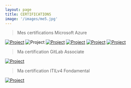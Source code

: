 ```yaml
---
layout: page
title: CERTIFICATIONS
image: '/images/me5.jpg'
---
```


> Mes certifications Microsoft Azure 

<div class="gallery-box">
  <div class="gallery">
    <a href="https://www.credly.com/badges/bace27f2-f367-4f95-98da-8baec1ca43dd/public_url" target="_blank"><img src="/images/az-900.png" alt="Project"></a>
    <img src="/images/me7.jpg" alt="Project">
    <a href="https://www.credly.com/badges/cf471297-50f8-49f8-abaa-65043add9cae/public_url" target="_blank"><img src="/images/az-104.png" alt="Project"></a>
    <a href="https://www.credly.com/badges/79f6f82d-c371-4b93-8d95-3ec62e4c2c0d/public_url" target="_blank"><img src="/images/az-400.png" alt="Project"></a>
    <a href="https://www.credly.com/badges/e949f735-f8ac-4e0c-b6d6-fe5e71f47f9a/public_url" target="_blank"><img src="/images/az-500.png" alt="Project"></a>
    <a href="https://www.credly.com/badges/12a76efb-a245-49a1-8490-d758f8c8b708/public_url" target="_blank"><img src="/images/az-303_304.png" alt="Project"></a>
  </div>
</div>

> Ma certification GitLab Associate

<div class="gallery-box">
  <div class="gallery">
    <a href="https://badgr.com/public/assertions/hdLES2d3SAWtirvCy0D2Hg?identity__email=rodolphemazamda@gmail.com" target="_blank"><img src="/images/gitlab.png" alt="Project"></a>
  </div>
</div>

> Ma certification ITILv4 Fondamental

<div class="gallery-box">
  <div class="gallery">
    <a href="https://www.credly.com/badges/5c6f1361-f8cb-412f-8bf8-f81d4072e505/public_url" target="_blank"><img src="/images/itilv4.png" alt="Project"></a>
  </div>
</div>